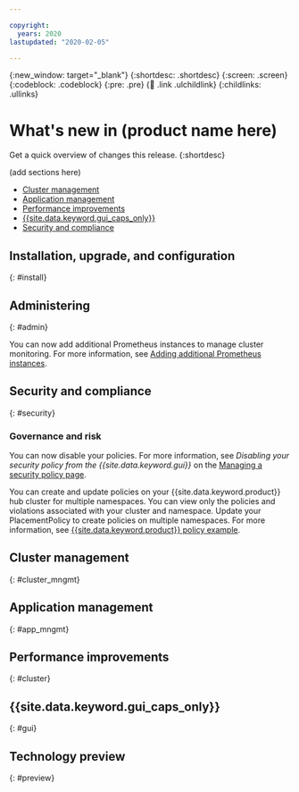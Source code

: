 ```yaml
---

copyright:
  years: 2020
lastupdated: "2020-02-05"

---
```


{:new_window: target="_blank"}
{:shortdesc: .shortdesc}
{:screen: .screen}
{:codeblock: .codeblock}
{:pre: .pre}
{:child: .link .ulchildlink}
{:childlinks: .ullinks}

# What's new in (product name here)

Get a quick overview of changes this release.
{:shortdesc}

(add sections here)
  * [Cluster management](#cluster_mngmt)
  * [Application management](#app_mngmt)
  * [Performance improvements](#cluster)
  * [{{site.data.keyword.gui_caps_only}}](#gui)
  * [Security and compliance](#security)


## Installation, upgrade, and configuration
{: #install}

## Administering
{: #admin}

You can now add additional Prometheus instances to manage cluster monitoring. For more information, see [Adding additional Prometheus instances](../admin/add_prom_mcm.md).

## Security and compliance
{: #security}

### Governance and risk

You can now disable your policies. For more information, see _Disabling your security policy from the {{site.data.keyword.gui}}_ on the [Managing a security policy page](../mcm/manage_cluster/manage_grc_policy.md).

You can create and update policies on your {{site.data.keyword.product}} hub cluster for multiple namespaces. You can view only the policies and violations associated with your cluster and namespace. Update your PlacementPolicy to create policies on multiple namespaces. For more information, see [{{site.data.keyword.product}} policy example](../mcm/compliance/policy_example.md).


## Cluster management
{: #cluster_mngmt}


## Application management
{: #app_mngmt}


## Performance improvements
{: #cluster}


## {{site.data.keyword.gui_caps_only}}
{: #gui}


## Technology preview
{: #preview}



